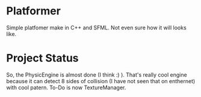 # Platformer
Simple platfomer make in C++ and SFML. Not even sure how it will looks like.
# Project Status
So, the PhysicEngine is almost done (I think :) ). That's really cool engine because it can detect 8 sides of collision (I have not seen that on enthernet) with cool patern.
To-Do is now TextureManager.
